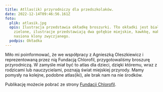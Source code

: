 ```yaml
---
title: Atllas(ik) przyrodniczy dla przedszkolaków.
date: 2022-12-14T09:46:56.161Z
foto:
  plik: atlasik.jpg
  opis: Ilustracja przedstawia okładkę broszurki. Tło okładki jest białe i
    zielone, ilustracje przedstawiają dwa gołębie miejskie, kawkkę, makówki i
    nasiona klony zwyczjanego.
  podpis: Okładka
---
```

Miło mi poinformować, że we współpracy z Agnieszką Oleszkiewicz i reprezentowaną przez nią Fundacją Chlorofil, przygotowaliśmy broszurę przyrodniczą. W zamyśle miał być to atlas dla dzieci, dzięki któremu, wraz z rodzicami lub nauczycielami, poznają świat miejskiej przyrody. Mamy pomysły na kolejne, podobne atlas(iki), ale brak nam na nie środków.

Publikację możecie pobrać ze strony [Fundacji Chlorofil](https://chlorofil.com.pl/bioroznorodnosc-w-moim-miescie-publikacja-edukacyjna/).